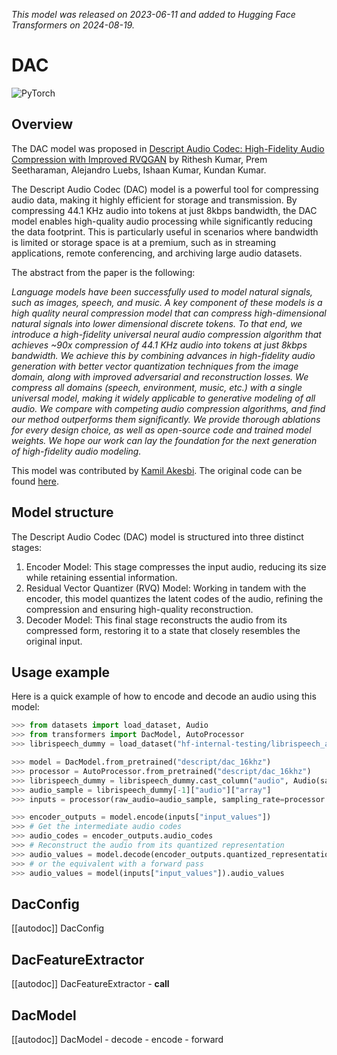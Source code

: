 <!--Copyright 2024 The HuggingFace Team. All rights reserved.

Licensed under the Apache License, Version 2.0 (the "License"); you may not use this file except in compliance with
the License. You may obtain a copy of the License at

http://www.apache.org/licenses/LICENSE-2.0

Unless required by applicable law or agreed to in writing, software distributed under the License is distributed on
an "AS IS" BASIS, WITHOUT WARRANTIES OR CONDITIONS OF ANY KIND, either express or implied. See the License for the
specific language governing permissions and limitations under the License.

⚠️ Note that this file is in Markdown but contain specific syntax for our doc-builder (similar to MDX) that may not be
rendered properly in your Markdown viewer.

-->
*This model was released on 2023-06-11 and added to Hugging Face Transformers on 2024-08-19.*

# DAC

<div class="flex flex-wrap space-x-1">
<img alt="PyTorch" src="https://img.shields.io/badge/PyTorch-DE3412?style=flat&logo=pytorch&logoColor=white">
</div>

## Overview

The DAC model was proposed in [Descript Audio Codec: High-Fidelity Audio Compression with Improved RVQGAN](https://huggingface.co/papers/2306.06546) by Rithesh Kumar, Prem Seetharaman, Alejandro Luebs, Ishaan Kumar, Kundan Kumar.

The Descript Audio Codec (DAC) model is a powerful tool for compressing audio data, making it highly efficient for storage and transmission. By compressing 44.1 KHz audio into tokens at just 8kbps bandwidth, the DAC model enables high-quality audio processing while significantly reducing the data footprint. This is particularly useful in scenarios where bandwidth is limited or storage space is at a premium, such as in streaming applications, remote conferencing, and archiving large audio datasets.

The abstract from the paper is the following:

*Language models have been successfully used to model natural signals, such as images, speech, and music. A key component of these models is a high quality neural compression model that can compress high-dimensional natural signals into lower dimensional discrete tokens. To that end, we introduce a high-fidelity universal neural audio compression algorithm that achieves ~90x compression of 44.1 KHz audio into tokens at just 8kbps bandwidth. We achieve this by combining advances in high-fidelity audio generation with better vector quantization techniques from the image domain, along with improved adversarial and reconstruction losses. We compress all domains (speech, environment, music, etc.) with a single universal model, making it widely applicable to generative modeling of all audio. We compare with competing audio compression algorithms, and find our method outperforms them significantly. We provide thorough ablations for every design choice, as well as open-source code and trained model weights. We hope our work can lay the foundation for the next generation of high-fidelity audio modeling.*

This model was contributed by [Kamil Akesbi](https://huggingface.co/kamilakesbi).
The original code can be found [here](https://github.com/descriptinc/descript-audio-codec/tree/main?tab=readme-ov-file).

## Model structure

The Descript Audio Codec (DAC) model is structured into three distinct stages:

1. Encoder Model: This stage compresses the input audio, reducing its size while retaining essential information.
2. Residual Vector Quantizer (RVQ) Model: Working in tandem with the encoder, this model quantizes the latent codes of the audio, refining the compression and ensuring high-quality reconstruction.
3. Decoder Model: This final stage reconstructs the audio from its compressed form, restoring it to a state that closely resembles the original input.

## Usage example

Here is a quick example of how to encode and decode an audio using this model:

```python
>>> from datasets import load_dataset, Audio
>>> from transformers import DacModel, AutoProcessor
>>> librispeech_dummy = load_dataset("hf-internal-testing/librispeech_asr_dummy", "clean", split="validation")

>>> model = DacModel.from_pretrained("descript/dac_16khz")
>>> processor = AutoProcessor.from_pretrained("descript/dac_16khz")
>>> librispeech_dummy = librispeech_dummy.cast_column("audio", Audio(sampling_rate=processor.sampling_rate))
>>> audio_sample = librispeech_dummy[-1]["audio"]["array"]
>>> inputs = processor(raw_audio=audio_sample, sampling_rate=processor.sampling_rate, return_tensors="pt")

>>> encoder_outputs = model.encode(inputs["input_values"])
>>> # Get the intermediate audio codes
>>> audio_codes = encoder_outputs.audio_codes
>>> # Reconstruct the audio from its quantized representation
>>> audio_values = model.decode(encoder_outputs.quantized_representation)
>>> # or the equivalent with a forward pass
>>> audio_values = model(inputs["input_values"]).audio_values
```

## DacConfig

[[autodoc]] DacConfig

## DacFeatureExtractor

[[autodoc]] DacFeatureExtractor
    - __call__

## DacModel

[[autodoc]] DacModel
    - decode
    - encode
    - forward
